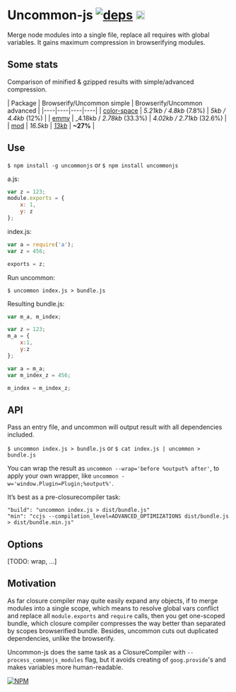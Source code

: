 # Uncommon-js [![deps](https://david-dm.org/dfcreative/color-ranger.svg)](https://david-dm.org/dfcreative/color-ranger) <a href="http://unlicense.org/UNLICENSE"><img src="http://upload.wikimedia.org/wikipedia/commons/6/62/PD-icon.svg" width="20"/></a>

Merge node modules into a single file, replace all requires with global variables. It gains maximum compression in browserifying modules.


## Some stats

Comparison of minified & gzipped results with simple/advanced compression.

| Package | Browserify/Uncommon simple | Browserify/Uncommon advanced |
|----|----|----|----|
| [color-space](https://github.com/dfcreative/color-space) | _5.21kb / 4.8kb_ (7.8%) | _5kb / 4.4kb_ (12%) |
| [emmy](https://github.com/dfcreative/color-space) | _4.18kb / _2.78kb_ (33.3%) | _4.02kb / 2.71kb_ (32.6%) |
| [mod](https://github.com/dfcreative/mod) | _16.5kb_ | [_13kb_](https://github.com/dfcreative/mod/blob/master/dist/mod.js) | **~27%** |


## Use

`$ npm install -g uncommonjs` or `$ npm install uncommonjs`

a.js:

```js
var z = 123;
module.exports = {
	x: 1,
	y: z
};
```

index.js:
```js
var a = require('a');
var z = 456;

exports = z;
```

Run uncommon:

`$ uncommon index.js > bundle.js`


Resulting bundle.js:

```js
var m_a, m_index;

var z = 123;
m_a = {
	x:1,
	y:z
};

var a = m_a;
var m_index_z = 456;

m_index = m_index_z;
```


## API

Pass an entry file, and uncommon will output result with all dependencies included.

`$ uncommon index.js > bundle.js` or `$ cat index.js | uncommon > bundle.js`


You can wrap the result as `uncommon --wrap='before %output% after'`, to apply your own wrapper, like `uncommon -w='window.Plugin=Plugin;%output%'`.


It’s best as a pre-closurecompiler task:

```
"build": "uncommon index.js > dist/bundle.js"
"min": "ccjs --compilation_level=ADVANCED_OPTIMIZATIONS dist/bundle.js > dist/bundle.min.js"
```


## Options

[TODO: wrap, ...]


## Motivation

As far closure compiler may quite easily expand any objects, if to merge modules into a single scope, which means to resolve global vars conflict and replace all `module.exports` and `require` calls, then you get one-scoped bundle, which closure compiler compresses the way better than separated by scopes browserified bundle. Besides, uncommon cuts out duplicated dependencies, unlike the browserify.

Uncommon-js does the same task as a ClosureCompiler with `--process_commonjs_modules` flag, but it avoids creating of `goog.provide`'s and makes variables more human-readable.


[![NPM](https://nodei.co/npm/uncommonjs.png?downloads=true&downloadRank=true&stars=true)](https://nodei.co/npm/uncommonjs/)